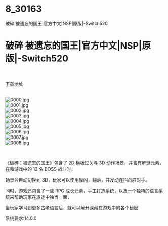 # 8_30163
破碎 被遗忘的国王|官方中文|NSP|原版|-Switch520
# 破碎 被遗忘的国王|官方中文|NSP|原版|-Switch520
 <br/></br>
[下载地址](https://www.switch520.cc/article/30163 "下载地址")
<br/></br>

<p><img title="0000.jpg" src="https://www.switch520.cc/muke_img/2022_04_23_0f3289b214115.jpg" alt="0000.jpg"><br>
<img title="0001.jpg" src="https://www.switch520.cc/muke_img/2022_04_23_7c37dd8c8b55e.jpg" alt="0001.jpg"><br>
<img title="0002.jpg" src="https://www.switch520.cc/muke_img/2022_04_23_f35196fcd98f7.jpg" alt="0002.jpg"><br>
<img title="0003.jpg" src="https://www.switch520.cc/muke_img/2022_04_23_c2b08497cfad2.jpg" alt="0003.jpg"><br>
<img title="0004.jpg" src="https://www.switch520.cc/muke_img/2022_04_23_99d05a9116946.jpg" alt="0004.jpg"><br>
<img title="0005.jpg" src="https://www.switch520.cc/muke_img/2022_04_23_dc68e1bf96f02.jpg" alt="0005.jpg"><br>
<img title="0006.jpg" src="https://www.switch520.cc/muke_img/2022_04_23_b24e2031b66c4.jpg" alt="0006.jpg"><br>
<img title="0007.jpg" src="https://www.switch520.cc/muke_img/2022_04_23_97c7cb71af078.jpg" alt="0007.jpg"><br>
<img title="0008.jpg" src="https://www.switch520.cc/muke_img/2022_04_23_260735f7a0120.jpg" alt="0008.jpg"></p>
<p>&nbsp;</p>
<p>《破碎：被遗忘的国王》包含了 2D 横板过关与 3D 动作场景，并含有解谜元素，在和游戏中的 12 名 BOSS 战斗时，</p>
<p>场景会自动切换到 3D，玩家可以使用躲闪，翻滚，并发动连招战胜对手。</p>
<p>同时，游戏还包含了一些 RPG 成长元素，手工打造系统，以及一个独特的语言系统来帮助玩家在旅途中独当一面，</p>
<p>当玩家学习到更多古老语言后，就可以解开深藏在游戏中的各个秘密</p>
<p>系统要求:14.0.0</p>



